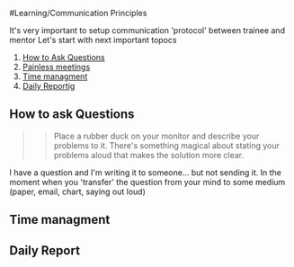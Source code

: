 #Learning/Communication Principles

It's very important to setup communication 'protocol' between trainee and mentor
Let's start with next important topocs

1. [How to Ask Questions](#how-to-ask-questions)
1. [Painless meetings](http://egorfine.com/en/articles/painless-meetings/)
1. [Time managment](#time-managment)
1. [Daily Reportig](#daily-reporting)


## How to ask Questions

>>Place a rubber duck on your monitor and describe your problems to it. There's something magical about stating your problems aloud that makes the solution more clear.

I have a question and I'm writing it to someone... but not sending it. In the moment when
you 'transfer' the question from your mind to some medium (paper, email, chart, saying out loud) 


## Time managment

## Daily Report
